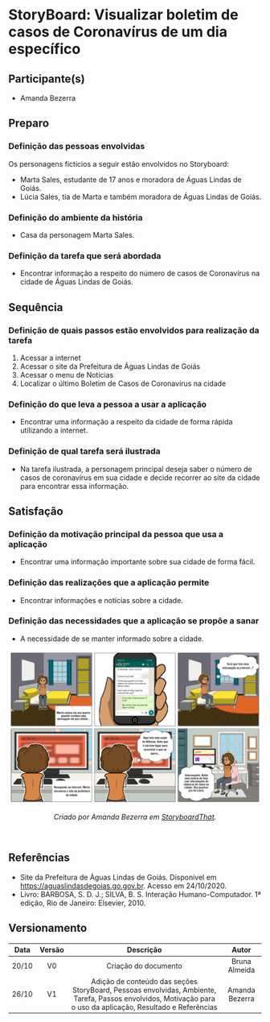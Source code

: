 # StoryBoard: Visualizar boletim de casos de Coronavírus de um dia específico

## Participante(s)
- Amanda Bezerra

## Preparo

### Definição das pessoas envolvidas

Os personagens fictícios a seguir estão envolvidos no Storyboard:

- Marta Sales, estudante de 17 anos e moradora de Águas Lindas de Goiás.
- Lúcia Sales, tia de Marta e também moradora de Águas Lindas de Goiás.

### Definição do ambiente da história

- Casa da personagem Marta Sales.

### Definição da tarefa que será abordada

- Encontrar informação a respeito do número de casos de Coronavírus na cidade de Águas Lindas de Goiás.

## Sequência

### Definição de quais passos estão envolvidos para realização da tarefa

1. Acessar a internet
2. Acessar o site da Prefeitura de Águas Lindas de Goiás
3. Acessar o menu de Notícias
4. Localizar o último Boletim de Casos de Coronavírus na cidade

### Definição do que leva a pessoa a usar a aplicação

- Encontrar uma informação a respeito da cidade de forma rápida utilizando a internet.

### Definição de qual tarefa será ilustrada

- Na tarefa ilustrada, a personagem principal deseja saber o número de casos de coronavírus em sua cidade e decide recorrer ao site da cidade para encontrar essa informação.

## Satisfação

### Definição da motivação principal da pessoa que usa a aplicação

- Encontrar uma informação importante sobre sua cidade de forma fácil.

### Definição das realizações que a aplicação permite

- Encontrar informações e notícias sobre a cidade.

### Definição das necessidades que a aplicação se propõe a sanar

- A necessidade de se manter informado sobre a cidade.


[ ![](../imagens/storyboard/storyboard_5.png) ](../imagens/storyboard/storyboard_5.png)
<p align = "center">
<i>
Criado por Amanda Bezerra em <a href= "https://www.storyboardthat.com/">StoryboardThat</a>.
</i>
</p>

<br>

## Referências

+ Site da Prefeitura de Águas Lindas de Goiás. Disponível em <https://aguaslindasdegoias.go.gov.br>. Acesso em 24/10/2020.
+ Livro: BARBOSA, S. D. J.; SILVA, B. S. Interação Humano-Computador. 1ª edição, Rio de Janeiro: Elsevier, 2010.

## Versionamento

| Data  | Versão |                                                                           Descrição                                                                           |     Autor      |
| :---: | :----: | :-----------------------------------------------------------------------------------------------------------------------------------------------------------: | :------------: |
| 20/10 |   V0   |                                                                     Criação do documento                                                                      | Bruna Almeida  |
| 26/10 |   V1   | Adição de conteúdo das seções StoryBoard, Pessoas envolvidas, Ambiente, Tarefa, Passos envolvidos, Motivação para o uso da aplicação, Resultado e Referências | Amanda Bezerra |

